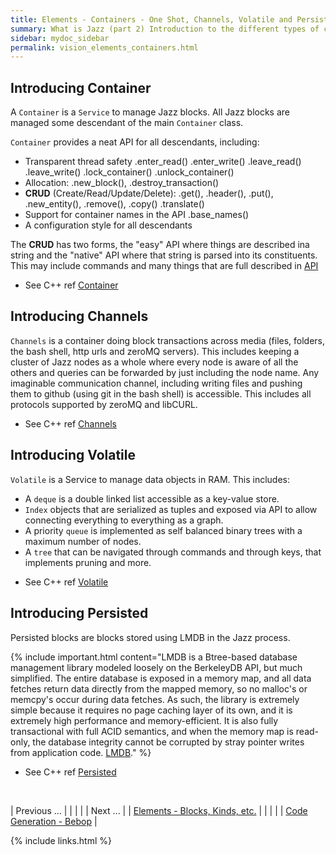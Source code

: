 ```yaml
---
title: Elements - Containers - One Shot, Channels, Volatile and Persisted
summary: What is Jazz (part 2) Introduction to the different types of containers.
sidebar: mydoc_sidebar
permalink: vision_elements_containers.html
---
```


## Introducing Container

A `Container` is a `Service` to manage Jazz blocks. All Jazz blocks are managed some descendant of the main `Container` class.

`Container` provides a neat API for all descendants, including:

 - Transparent thread safety .enter_read() .enter_write() .leave_read() .leave_write() .lock_container() .unlock_container()
 - Allocation: .new_block(), .destroy_transaction()
 - **CRUD** (Create/Read/Update/Delete): .get(), .header(), .put(), .new_entity(), .remove(), .copy() .translate()
 - Support for container names in the API .base_names()
 - A configuration style for all descendants

The **CRUD** has two forms, the "easy" API where things are described ina string and the "native" API where that string is parsed into
its constituents. This may include commands and many things that are full described in [API](api_ref_intro.html)

* See C++ ref [Container](/develop_jazz02/classjazz__elements_1_1Container.html)

## Introducing Channels

`Channels` is a container doing block transactions across media (files, folders, the bash shell, http urls and zeroMQ servers). This
includes keeping a cluster of Jazz nodes as a whole where every node is aware of all the others and queries can be forwarded by just
including the node name. Any imaginable communication channel, including writing files and pushing them to github (using git in the bash
shell) is accessible. This includes all protocols supported by zeroMQ and libCURL.

* See C++ ref [Channels](/develop_jazz02/classjazz__elements_1_1Channels.html)

## Introducing Volatile

`Volatile` is a Service to manage data objects in RAM. This includes:

 - A `deque` is a double linked list accessible as a key-value store.
 - `Index` objects that are serialized as tuples and exposed via API to allow connecting everything to everything as a graph.
 - A priority `queue` is implemented as self balanced binary trees with a maximum number of nodes.
 - A `tree` that can be navigated through commands and through keys, that implements pruning and more.

* See C++ ref [Volatile](/develop_jazz02/classjazz__elements_1_1Volatile.html)

## Introducing Persisted

Persisted blocks are blocks stored using LMDB in the Jazz process.

{% include important.html content="LMDB is a Btree-based database management library modeled loosely on the BerkeleyDB API, but much simplified. The entire database is exposed in a memory map, and all data fetches return data directly from the mapped memory, so no malloc's or memcpy's occur during data fetches. As such, the library is extremely simple because it requires no page caching layer of its own, and it is extremely high performance and memory-efficient. It is also fully transactional with full ACID semantics, and when the memory map is read-only, the database integrity cannot be corrupted by stray pointer writes from application code. [LMDB](http://www.lmdb.tech/doc/)." %}

* See C++ ref [Persisted](/develop_jazz02/classjazz__elements_1_1Persisted.html)

<br/>

| <span class="label label-default">Previous ...</span> | | | | | <span class="label label-info">Next ...</span> |
| [Elements - Blocks, Kinds, etc.](vision_elements_block_kind_etc.html) | | | | | [Code Generation - Bebop](vision_code_bebop.html) |

{% include links.html %}
